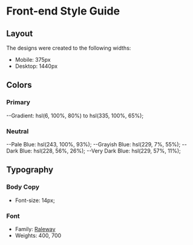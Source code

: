# Front-end Style Guide

## Layout

The designs were created to the following widths:

- Mobile: 375px
- Desktop: 1440px

## Colors

### Primary

--Gradient: hsl(6, 100%, 80%) to hsl(335, 100%, 65%);

### Neutral

--Pale Blue: hsl(243, 100%, 93%);
--Grayish Blue: hsl(229, 7%, 55%);
--Dark Blue: hsl(228, 56%, 26%);
--Very Dark Blue: hsl(229, 57%, 11%);

## Typography

### Body Copy

- Font-size: 14px;

### Font

- Family: [Raleway](https://fonts.google.com/specimen/Raleway)
- Weights: 400, 700
